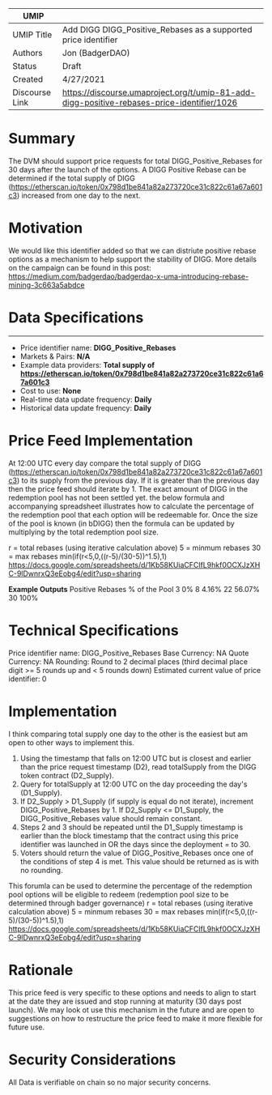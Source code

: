 
| UMIP                |                                                               |
| ------------------- | ------------------------------------------------------------- |
| UMIP Title          | Add DIGG DIGG_Positive_Rebases as a supported price identifier|
| Authors             | Jon (BadgerDAO)                                               |
| Status              | Draft                                                         |
| Created             | 4/27/2021                                                     |
| Discourse Link      | https://discourse.umaproject.org/t/umip-81-add-digg-positive-rebases-price-identifier/1026           |

# Summary 

The DVM should support price requests for total DIGG_Positive_Rebases for 30 days after the launch of the options. A DIGG Positive Rebase can be determined if the total supply of DIGG (https://etherscan.io/token/0x798d1be841a82a273720ce31c822c61a67a601c3) increased from one day to the next.


# Motivation

We would like this identifier added so that we can distriute positive rebase options as a mechanism to help support the stability of DIGG.  More details on the campaign can be found in this post:
https://medium.com/badgerdao/badgerdao-x-uma-introducing-rebase-mining-3c663a5abdce

# Data Specifications

-----------------------------------------
- Price identifier name: **DIGG_Positive_Rebases** 
- Markets & Pairs: **N/A**
- Example data providers: **Total supply of https://etherscan.io/token/0x798d1be841a82a273720ce31c822c61a67a601c3** 
- Cost to use: **None**
- Real-time data update frequency: **Daily** 
- Historical data update frequency: **Daily** 

# Price Feed Implementation

At 12:00 UTC every day compare the total supply of DIGG (https://etherscan.io/token/0x798d1be841a82a273720ce31c822c61a67a601c3) to its supply from the previous day.  If it is greater than the previous day then the price feed should iterate by 1.  The exact amount of DIGG in the redemption pool has not been settled yet.  the below formula and accompanying spreadsheet illustrates how to calculate the percentage of the redemption pool that each option will be redeemable for.  Once the size of the pool is known (in bDIGG) then the formula can be updated by multiplying by the total redemption pool size.

r = total rebases (using iterative calculation above)
5 = minmum rebases
30 = max rebases
min(if(r<5,0,((r-5)/(30-5))^1.5),1)
https://docs.google.com/spreadsheets/d/1Kb58KUiaCFClfL9hkf0OCXJzXHC-9lDwnrxQ3eEobg4/edit?usp=sharing

**Example Outputs**
Positive Rebases  % of the Pool
3                 0%
8                 4.16%
22                56.07%
30                100%


# Technical Specifications

Price identifier name: DIGG_Positive_Rebases
Base Currency: NA
Quote Currency: NA
Rounding: Round to 2 decimal places (third decimal place digit >= 5 rounds up and < 5 rounds down)
Estimated current value of price identifier: 0

# Implementation

I think comparing total supply one day to the other is the easiest but am open to other ways to implement this.

1. Using the timestamp that falls on 12:00 UTC but is closest and earlier than the price request timestamp (D2), read totalSupply from the DIGG token contract (D2_Supply).
2. Query for totalSupply at 12:00 UTC on the day proceeding the day's (D1_Supply).
3. If D2_Supply > D1_Supply  (if supply is equal do not iterate), increment DIGG_Positive_Rebases by 1. If D2_Supply <= D1_Supply, the DIGG_Positive_Rebases value should remain constant.
4. Steps 2 and 3 should be repeated until the D1_Supply timestamp is earlier than the block timestamp that the contract using this price identifier was launched in OR the days since the deployment = to 30.
5. Voters should return the value of DIGG_Positive_Rebases once one of the conditions of step 4 is met. This value should be returned as is with no rounding.

This forumla can be used to determine the percentage of the redemption pool options will be eligible to redeem (redemption pool size to be determined through badger governance)
r = total rebases (using iterative calculation above)
5 = minmum rebases
30 = max rebases
min(if(r<5,0,((r-5)/(30-5))^1.5),1)
https://docs.google.com/spreadsheets/d/1Kb58KUiaCFClfL9hkf0OCXJzXHC-9lDwnrxQ3eEobg4/edit?usp=sharing



# Rationale

This price feed is very specific to these options and needs to align to start at the date they are issued and stop running at maturity (30 days post launch).  We may look ot use this mechanism in the future and are open to suggestions on how to restructure the price feed to make it more flexible for future use.

# Security Considerations

All Data is verifiable on chain so no major security concerns.
